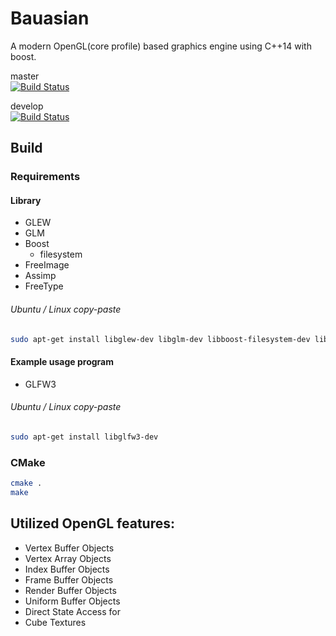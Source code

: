 # Bauasian
A modern OpenGL(core profile) based graphics engine using C++14 with boost.

master  
[![Build Status](https://travis-ci.org/karol-gruszczyk/graphics-engine.svg?branch=master)](https://travis-ci.org/karol-gruszczyk/graphics-engine)

develop  
[![Build Status](https://travis-ci.org/karol-gruszczyk/graphics-engine.svg?branch=develop)](https://travis-ci.org/karol-gruszczyk/graphics-engine)


## Build

### Requirements

#### Library
* GLEW
* GLM
* Boost
   * filesystem
* FreeImage
* Assimp
* FreeType

###### Ubuntu / Linux copy-paste
```bash
sudo apt-get install libglew-dev libglm-dev libboost-filesystem-dev libfreeimage-dev libassimp-dev libfreetype6-dev
```

#### Example usage program
* GLFW3

###### Ubuntu / Linux copy-paste
```bash
sudo apt-get install libglfw3-dev
```

### CMake
```bash
cmake .
make
```


## Utilized OpenGL features:
* Vertex Buffer Objects
* Vertex Array Objects
* Index Buffer Objects
* Frame Buffer Objects
* Render Buffer Objects
* Uniform Buffer Objects
* Direct State Access for
* Cube Textures
